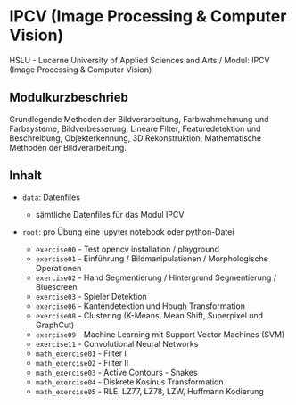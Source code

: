 # IPCV (Image Processing &amp; Computer Vision)
HSLU - Lucerne University of Applied Sciences and Arts / Modul: IPCV (Image Processing &amp; Computer Vision)

## Modulkurzbeschrieb
Grundlegende Methoden der Bildverarbeitung, Farbwahrnehmung und Farbsysteme, Bildverbesserung, Lineare Filter, Featuredetektion und Beschreibung, Objekterkennung, 3D Rekonstruktion, Mathematische Methoden der Bildverarbeitung.

## Inhalt
- `data`: Datenfiles
    - sämtliche Datenfiles für das Modul IPCV

- `root`: pro Übung eine jupyter notebook oder python-Datei
    - `exercise00` - Test opencv installation / playground 
    - `exercise01` - Einführung / Bildmanipulationen / Morphologische Operationen
    - `exercise02` - Hand Segmentierung / Hintergrund Segmentierung / Bluescreen
    - `exercise03` - Spieler Detektion
    - `exercise06` - Kantendetektion und Hough Transformation
    - `exercise08` - Clustering (K-Means, Mean Shift, Superpixel und GraphCut)
    - `exercise09` - Machine Learning mit Support Vector Machines (SVM)
    - `exercise11` - Convolutional Neural Networks
    - `math_exercise01` - Filter I
    - `math_exercise02` - Filter II
    - `math_exercise03` - Active Contours - Snakes
    - `math_exercise04` - Diskrete Kosinus Transformation
    - `math_exercise05` - RLE, LZ77, LZ78, LZW, Huffmann Kodierung